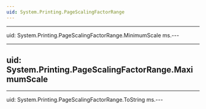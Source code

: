```yaml
---
uid: System.Printing.PageScalingFactorRange
---
```


---
uid: System.Printing.PageScalingFactorRange.MinimumScale
ms.---

---
uid: System.Printing.PageScalingFactorRange.MaximumScale
---

---
uid: System.Printing.PageScalingFactorRange.ToString
ms.---
